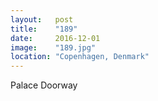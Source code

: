 ```yaml
---
layout:   post
title:    "189"
date:     2016-12-01
image:    "189.jpg"
location: "Copenhagen, Denmark"
---
```


Palace Doorway
